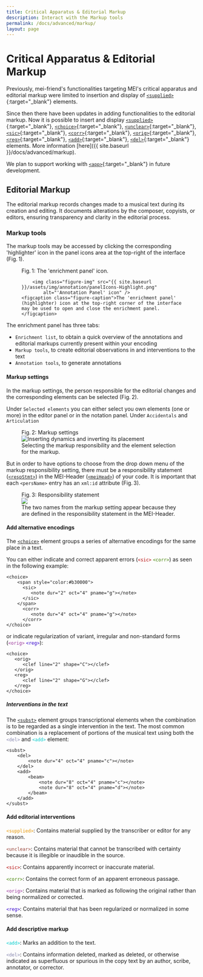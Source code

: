 ```yaml
---
title: Critical Apparatus & Editorial Markup
description: Interact with the Markup tools 
permalink: /docs/advanced/markup/
layout: page
---
```

# Critical Apparatus & Editorial Markup 
Previously, mei-friend's functionalities targeting MEI's critical apparatus and editorial markup were limited to insertion and display of [`<supplied>`](https://music-encoding.org/guidelines/v5/elements/supplied.html){:target="_blank"} elements.

Since then there have been updates in adding functionalities to the editorial markup. Now it is possible to insert and display [`<supplied>`](https://music-encoding.org/guidelines/v5/elements/supplied.html){:target="_blank"}, [`<choice>`](https://music-encoding.org/guidelines/v5/elements/choice.html){:target="_blank"}, [`<unclear>`](https://music-encoding.org/guidelines/v5/elements/unclear.html){:target="_blank"}, [`<sic>`](https://music-encoding.org/guidelines/v5/elements/sic.html){:target="_blank"}, [`<corr>`](https://music-encoding.org/guidelines/v5/elements/corr.html){:target="_blank"}, [`<orig>`](https://music-encoding.org/guidelines/v5/elements/orig.html){:target="_blank"}, [`<reg>`](https://music-encoding.org/guidelines/v5/elements/reg.html){:target="_blank"}, [`<add>`](https://music-encoding.org/guidelines/v5/elements/add.html){:target="_blank"}, [`<del>`](https://music-encoding.org/guidelines/v5/elements/del.html){:target="_blank"} elements. More information [here]({{ site.baseurl }}/docs/advanced/markup).

We plan to support working with [`<app>`](https://music-encoding.org/guidelines/v5/elements/app.html){:target="_blank"} in future development. 

## Editorial Markup

The editorial markup records changes made to a musical text during its creation and editing. It documents alterations by the composer, copyists, or editors, ensuring transparency and clarity in the editorial process.

### Markup tools
The markup tools may be accessed by clicking the corresponding 'highlighter' icon in the panel icons area at the top-right of the interface (Fig.&thinsp;1).

<figure class="halfwidth">
    <div class="figure-title">Fig.&thinsp;1: The 'enrichment panel' icon.</div>
    
        <img class="figure-img" src="{{ site.baseurl }}/assets/img/annotation/panelIcons-Highlight.png" 
            alt="'Annotation Panel' icon" />
    <figcaption class="figure-caption">The 'enrichment panel' (highlighter) icon at the top-right corner of the interface may be used to open and close the enrichment panel. </figcaption>
</figure>

The enrichment panel has three tabs:

* `Enrichment list`, to obtain a quick overview of the annotations and editorial markups currently present within your encoding
* `Markup tools`, to create editorial observations in and interventions to the text
* `Annotation tools`, to generate annotations

#### Markup settings

In the markup settings, the person responsible for the editorial changes and the corresponding elements can be selected (Fig.&thinsp;2).

Under `Selected elements`  you can either select you own elements (one or more) in the editor panel or in the notation panel. 
Under `Accidentals` and `Articulation`

<figure class="halfwidth">
    <div class="figure-title">Fig.&thinsp;2: Markup settings</div>
        <img class="figure-img" src="{{ site.baseurl }}/assets/img/markup/selecting_resp.gif" 
            alt="Inserting dynamics and inverting its placement" />
    <figcaption class="figure-caption">Selecting the markup responsibility and the element selection for the markup.</figcaption>
</figure>

But in order to have options to choose from the drop down menu of the markup responsibility setting, there must be a responsibility statement (<a href="https://music-encoding.org/guidelines/v5/elements/respStmt.html">`<respStmt>`</a>) in the MEI-Header (<a href="https://music-encoding.org/guidelines/v5/elements/meiHead.html">`<meiHead>`</a>) of your code. It is important that each `<persName>` entry has an `xml:id` attribute (Fig.&thinsp;3).

<figure class="figure">
    <div class="figure-title">Fig.&thinsp;3: Responsibility statement</div>
        <img class="figure-img" src="{{ site.baseurl }}/assets/img/markup/respStmt.png"/>
    <figcaption class="figure-caption">The two names from the markup setting appear because they are defined in the responsibility statement in the MEI-Header.</figcaption>
</figure>

#### Add alternative encodings

The <a href="https://music-encoding.org/guidelines/v5/elements/choice.html">`<choice>`</a> element groups a series of alternative encodings for the same place in a text. 

You can either indicate and correct apparent errors (<span style="color:#b30000">`<sic>`</span> <span style="color:#408000">`<corr>`</span>) as seen in the following example:


```
<choice>
	<span style="color:#b30000">
      <sic>
         <note dur="2" oct="4" pname="g"></note>
      </sic>
	</span>      
      <corr>
         <note dur="4" oct="4" pname="g"></note>
      </corr>
</choice>
```

or indicate regularization of variant, irregular and non-standard forms (<span style="color:#993399">`<orig>`</span> <span style="color:#3300cc">`<reg>`</span>):

```
<choice>
   <orig>
      <clef line="2" shape="C"></clef>
   </orig>
   <reg>
      <clef line="2" shape="G"></clef>
   </reg>
</choice>
```
##### Interventions in the text

The <a href="https://music-encoding.org/guidelines/v5/elements/subst.html">`<subst>`</a> element groups transcriptional elements when the combination is to be regarded as a single intervention in the text. 
The most common combination is a replacement of portions of the musical text using both the <span style="color:#8585ad">`<del>`</span> and <span style="color:#00cccc">`<add>`</span> element:

```
<subst>
    <del>
    	<note dur="4" oct="4" pname="c"></note>
    </del>
    <add>
    	<beam>
            <note dur="8" oct="4" pname="c"></note>
            <note dur="8" oct="4" pname="d"></note>
    	</beam>
    </add>
</subst>
```
#### Add editorial interventions

<span style="color:#e69500">`<supplied>`</span>: Contains material supplied by the transcriber or editor for any reason.

<span style="color:#964036">`<unclear>`</span>: Contains material that cannot be transcribed with certainty because it is illegible or inaudible in the source.

<span style="color:#b30000">`<sic>`</span>: Contains apparently incorrect or inaccurate material.

<span style="color:#408000">`<corr>`</span>: Contains  the correct form of an apparent erroneous passage.

<span style="color:#993399">`<orig>`</span>: Contains material that is marked as following the original rather than being normalized or corrected.

<span style="color:#3300cc">`<reg>`</span>: Contains material that has been regularized or normalized in some sense.

#### Add descriptive markup

<span style="color:#00cccc">`<add>`</span>: Marks an addition to the text.

<span style="color:#8585ad">`<del>`</span>: Contains information deleted, marked as deleted, or otherwise indicated as superfluous or spurious in the copy text by an author, scribe, annotator, or corrector.


